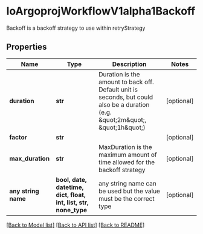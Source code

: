 # IoArgoprojWorkflowV1alpha1Backoff

Backoff is a backoff strategy to use within retryStrategy

## Properties
Name | Type | Description | Notes
------------ | ------------- | ------------- | -------------
**duration** | **str** | Duration is the amount to back off. Default unit is seconds, but could also be a duration (e.g. \&quot;2m\&quot;, \&quot;1h\&quot;) | [optional] 
**factor** | **str** |  | [optional] 
**max_duration** | **str** | MaxDuration is the maximum amount of time allowed for the backoff strategy | [optional] 
**any string name** | **bool, date, datetime, dict, float, int, list, str, none_type** | any string name can be used but the value must be the correct type | [optional]

[[Back to Model list]](../README.md#documentation-for-models) [[Back to API list]](../README.md#documentation-for-api-endpoints) [[Back to README]](../README.md)


